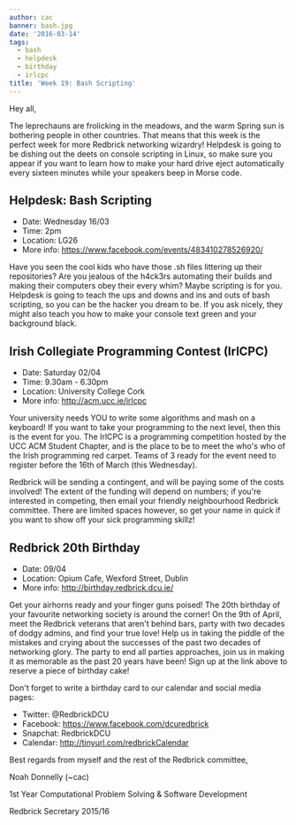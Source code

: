 ```yaml
---
author: cac
banner: bash.jpg
date: '2016-03-14'
tags:
  - bash
  - helpdesk
  - birthday
  - irlcpc
title: 'Week 19: Bash Scripting'
---
```


Hey all,

The leprechauns are frolicking in the meadows, and the warm Spring sun is
bothering people in other countries. That means that this week is the perfect
week for more Redbrick networking wizardry! Helpdesk is going to be dishing out
the deets on console scripting in Linux, so make sure you appear if you want to
learn how to make your hard drive eject automatically every sixteen minutes
while your speakers beep in Morse code.

 <!-- more -->

## Helpdesk: Bash Scripting

- Date: Wednesday 16/03
- Time: 2pm
- Location: LG26
- More info: https://www.facebook.com/events/483410278526920/

Have you seen the cool kids who have those .sh files littering up their
repositories? Are you jealous of the h4ck3rs automating their builds and making
their computers obey their every whim? Maybe scripting is for you. Helpdesk is
going to teach the ups and downs and ins and outs of bash scripting, so you can
be the hacker you dream to be. If you ask nicely, they might also teach you how
to make your console text green and your background black.

## Irish Collegiate Programming Contest (IrlCPC)

- Date: Saturday 02/04
- Time: 9.30am - 6.30pm
- Location: University College Cork
- More info: http://acm.ucc.ie/irlcpc

Your university needs YOU to write some algorithms and mash on a keyboard! If
you want to take your programming to the next level, then this is the event for
you. The IrlCPC is a programming competition hosted by the UCC ACM Student
Chapter, and is the place to be to meet the who's who of the Irish programming
red carpet. Teams of 3 ready for the event need to register before the 16th of
March (this Wednesday).

Redbrick will be sending a contingent, and will be paying some of the costs
involved! The extent of the funding will depend on numbers; if you're interested
in competing, then email your friendly neighbourhood Redbrick committee. There
are limited spaces however, so get your name in quick if you want to show off
your sick programming skillz!

## Redbrick 20th Birthday

- Date: 09/04
- Location: Opium Cafe, Wexford Street, Dublin
- More info: http://birthday.redbrick.dcu.ie/

Get your airhorns ready and your finger guns poised! The 20th birthday of your
favourite networking society is around the corner! On the 9th of April, meet the
Redbrick veterans that aren't behind bars, party with two decades of dodgy
admins, and find your true love! Help us in taking the piddle of the mistakes
and crying about the successes of the past two decades of networking glory. The
party to end all parties approaches, join us in making it as memorable as the
past 20 years have been! Sign up at the link above to reserve a piece of
birthday cake!

Don't forget to write a birthday card to our calendar and social media pages:

- Twitter: @RedbrickDCU
- Facebook: https://www.facebook.com/dcuredbrick
- Snapchat: RedbrickDCU
- Calendar: http://tinyurl.com/redbrickCalendar

Best regards from myself and the rest of the Redbrick committee,

Noah Donnelly (~cac)

1st Year Computational Problem Solving & Software Development

Redbrick Secretary 2015/16

